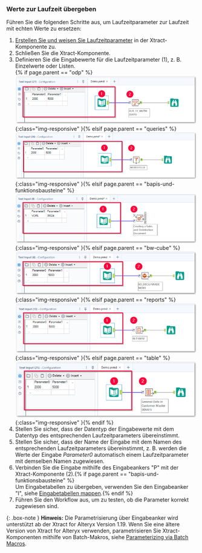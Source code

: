 
### Werte zur Laufzeit übergeben

Führen Sie die folgenden Schritte aus, um Laufzeitparameter zur Laufzeit mit echten Werte zu ersetzen:

1. [Erstellen Sie und weisen Sie Laufzeitparameter](#laufzeitparameter-zuweisen) in der Xtract-Komponente zu.
2. Schließen Sie die Xtract-Komponente.
3. Definieren Sie die Eingabewerte für die Laufzeitparameter (1), z. B. Einzelwerte oder Listen.<br>
{% if page.parent == "odp" %}![odp-input](/img/content/odp/odp-input.png){:class="img-responsive" }{% elsif page.parent == "queries" %}![queries-input](/img/content/xfa/query-input.png){:class="img-responsive" }{% elsif page.parent == "bapis-und-funktionsbausteine" %}![bapi-input](/img/content/xfa/bapi-input-single.png){:class="img-responsive" }{% elsif page.parent == "bw-cube" %}![bw-cube-input](/img/content/xfa/cube-input.png){:class="img-responsive" }{% elsif page.parent == "reports" %}![report-input](/img/content/xfa/report-input.png){:class="img-responsive" }{% elsif page.parent == "table" %}![table-input](/img/content/xfa/table-input.png){:class="img-responsive" }{% endif %}
4. Stellen Sie sicher, dass der Datentyp der Eingabewerte mit dem Datentyp des entsprechenden Laufzeitparameters übereinstimmt.
5. Stellen Sie sicher, dass der Name der Eingabe mit dem Namen des entsprechenden Laufzeitparameters übereinstimmt, z. B. werden die Werte der Eingabe *Parameter0* automatisch einem Laufzeitparameter mit demselben Namen zugewiesen.
6. Verbinden Sie die Eingabe mithilfe des Eingabeankers "P" mit der Xtract-Komponente (2).{% if page.parent == "bapis-und-funktionsbausteine" %}<br>Um Eingabetabellen zu übergeben, verwenden Sie den Eingabeanker "I", siehe [Eingabetabellen mappen](./parameter#eingabetabellen-mappen).{% endif %}
7. Führen Sie den Workflow aus, um zu testen, ob die Parameter korrekt zugewiesen sind.

{: .box-note }
**Hinweis:** Die Parametrisierung über Eingabeanker wird unterstützt ab der Xtract for Alteryx Version 1.19. 
Wenn Sie eine ältere Version von Xtract for Alteryx verwenden, parametrisieren Sie Xtract-Komponenten mithilfe von Batch-Makros, siehe [Parameterizing via Batch Macros](https://kb.theobald-software.com/xtract-for-alteryx/parameterizing).
